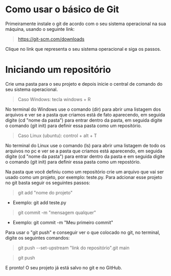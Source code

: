 # Como usar o básico de Git
Primeiramente instale o git de acordo com o seu sistema operacional na sua máquina, usando o seguinte link:
> https://git-scm.com/downloads

Clique no link que representa o seu sistema operacional e siga os passos.

# Iniciando um repositório
Crie uma pasta para o seu projeto e depois inicie o central de comando do seu sistema operacional.

>Caso Windows: tecla windows + R

No terminal do Windows use o comando (dir) para abrir uma listagem dos arquivos e ver se a pasta que criamos está de fato aparecendo, em seguida digite (cd "nome da pasta") para entrar dentro da pasta, em seguida digite o comando (git init) para definir essa pasta como um repositório.

>Caso Linux (ubuntu): control + alt + T

No terminal do Linux use o comando (ls) para abrir uma listagem de todo os arquivos no pc e ver se a pasta que criamos está aparecendo, em seguida digite (cd "nome da pasta") para entrar dentro da pasta e em seguida digite o comando (git init) para definir essa pasta como um repostório.

Na pasta que você definiu como um repositório crie um arquivo que vai ser usado como um projeto, por exemplo: teste.py. Para adcionar esse projeto no git basta seguir os seguintes passos:

>git add "nome do projeto" <br>
- Exemplo: git add teste.py

>git commit -m "mensagem qualquer" <br>
- Exemplo: git commit -m "Meu primeiro commit"

Para usar o "git push" e conseguir ver o que colocado no git, no terminal, digite os seguintes comandos:

> git push --set-upstream "link do repositório".git main

>git push

E pronto! O seu projeto já está salvo no git e no GitHub.